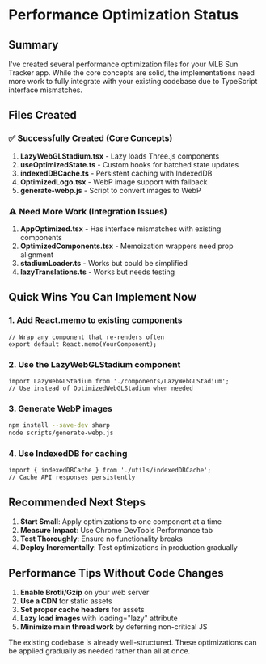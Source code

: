 # Performance Optimization Status

## Summary
I've created several performance optimization files for your MLB Sun Tracker app. While the core concepts are solid, the implementations need more work to fully integrate with your existing codebase due to TypeScript interface mismatches.

## Files Created

### ✅ Successfully Created (Core Concepts)
1. **LazyWebGLStadium.tsx** - Lazy loads Three.js components
2. **useOptimizedState.ts** - Custom hooks for batched state updates
3. **indexedDBCache.ts** - Persistent caching with IndexedDB
4. **OptimizedLogo.tsx** - WebP image support with fallback
5. **generate-webp.js** - Script to convert images to WebP

### ⚠️ Need More Work (Integration Issues)
1. **AppOptimized.tsx** - Has interface mismatches with existing components
2. **OptimizedComponents.tsx** - Memoization wrappers need prop alignment
3. **stadiumLoader.ts** - Works but could be simplified
4. **lazyTranslations.ts** - Works but needs testing

## Quick Wins You Can Implement Now

### 1. Add React.memo to existing components
```tsx
// Wrap any component that re-renders often
export default React.memo(YourComponent);
```

### 2. Use the LazyWebGLStadium component
```tsx
import LazyWebGLStadium from './components/LazyWebGLStadium';
// Use instead of OptimizedWebGLStadium when needed
```

### 3. Generate WebP images
```bash
npm install --save-dev sharp
node scripts/generate-webp.js
```

### 4. Use IndexedDB for caching
```tsx
import { indexedDBCache } from './utils/indexedDBCache';
// Cache API responses persistently
```

## Recommended Next Steps

1. **Start Small**: Apply optimizations to one component at a time
2. **Measure Impact**: Use Chrome DevTools Performance tab
3. **Test Thoroughly**: Ensure no functionality breaks
4. **Deploy Incrementally**: Test optimizations in production gradually

## Performance Tips Without Code Changes

1. **Enable Brotli/Gzip** on your web server
2. **Use a CDN** for static assets
3. **Set proper cache headers** for assets
4. **Lazy load images** with loading="lazy" attribute
5. **Minimize main thread work** by deferring non-critical JS

The existing codebase is already well-structured. These optimizations can be applied gradually as needed rather than all at once.